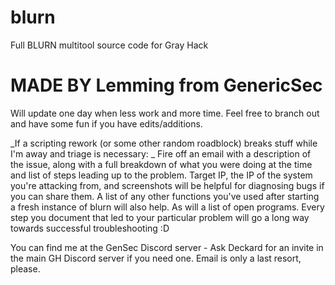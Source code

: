 # blurn
Full BLURN multitool source code for Gray Hack 

# MADE BY Lemming from GenericSec
Will update one day when less work and more time. Feel free to branch out and have some fun if you have edits/additions.

_If a scripting rework (or some other random roadblock) breaks stuff while I'm away and triage is necessary: _
Fire off an email with a description of the issue, along with a full breakdown of what you were doing at the time and list of steps leading up to the problem. 
Target IP, the IP of the system you're attacking from, and screenshots will be helpful for diagnosing bugs if you can share them. 
A list of any other functions you've used after starting a fresh instance of blurn will also help. As will a list of open programs.
Every step you document that led to your particular problem will go a long way towards successful troubleshooting :D

You can find me at the GenSec Discord server - Ask Deckard for an invite in the main GH Discord server if you need one. Email is only a last resort, please.
